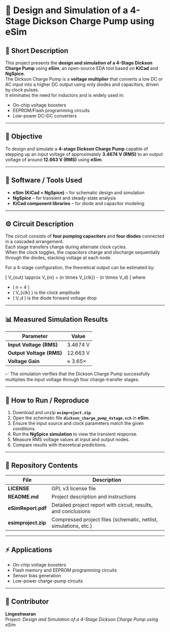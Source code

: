 # 🔋 Design and Simulation of a 4-Stage Dickson Charge Pump using eSim

## 📘 Short Description
This project presents the **design and simulation of a 4-Stage Dickson Charge Pump** using **eSim**, an open-source EDA tool based on **KiCad** and **NgSpice**.  
The Dickson Charge Pump is a **voltage multiplier** that converts a low DC or AC input into a higher DC output using only diodes and capacitors, driven by clock pulses.  
It eliminates the need for inductors and is widely used in:
- On-chip voltage boosters  
- EEPROM/Flash programming circuits  
- Low-power DC–DC converters  

---

## 🎯 Objective
To design and simulate a **4-stage Dickson Charge Pump** capable of stepping up an input voltage of approximately **3.4674 V (RMS)** to an output voltage of around **12.663 V (RMS)** using **eSim**.

---

## 🧰 Software / Tools Used
- **eSim (KiCad + NgSpice)** – for schematic design and simulation  
- **NgSpice** – for transient and steady-state analysis  
- **KiCad component libraries** – for diode and capacitor modeling  

---

## ⚙️ Circuit Description
The circuit consists of **four pumping capacitors** and **four diodes** connected in a cascaded arrangement.  
Each stage transfers charge during alternate clock cycles.  
When the clock toggles, the capacitors charge and discharge sequentially through the diodes, stacking voltage at each node.

For a 4-stage configuration, the theoretical output can be estimated by:

\[
V_{out} \approx V_{in} + (n \times V_{clk}) - (n \times V_d)
\]
where  
- \( n = 4 \)  
- \( V_{clk} \) is the clock amplitude  
- \( V_d \) is the diode forward voltage drop  

---

## 📊 Measured Simulation Results
| Parameter | Value |
|------------|--------|
| **Input Voltage (RMS)** | 3.4674 V |
| **Output Voltage (RMS)** | 12.663 V |
| **Voltage Gain** | ≈ 3.65× |

✅ The simulation verifies that the Dickson Charge Pump successfully multiplies the input voltage through four charge-transfer stages.

---

## 🧪 How to Run / Reproduce
1. Download and unzip **`esimproject.zip`**.  
2. Open the schematic file **`dickson_charge_pump_4stage.sch`** in **eSim**.  
3. Ensure the input source and clock parameters match the given conditions.  
4. Run the **NgSpice simulation** to view the transient response.  
5. Measure RMS voltage values at input and output nodes.  
6. Compare results with theoretical predictions.

---

## 📁 Repository Contents
| File | Description |
|------|-------------|
| **LICENSE** | GPL v3 license file |
| **README.md** | Project description and instructions |
| **eSimReport.pdf** | Detailed project report with circuit, results, and conclusions |
| **esimproject.zip** | Compressed project files (schematic, netlist, simulations, etc.) |

---

## ⚡ Applications
- On-chip voltage boosters  
- Flash memory and EEPROM programming circuits  
- Sensor bias generation  
- Low-power charge-pump circuits  

---

## 🧾 Contributor
**Lingeshwaran**  
Project: *Design and Simulation of a 4-Stage Dickson Charge Pump using eSim*  

